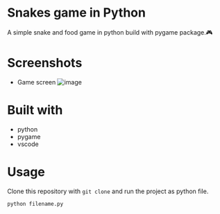 
# Snakes game in Python

A simple snake and food game in python build with pygame package.🎮

# Screenshots
- Game screen
  ![image](https://github.com/sahil-gpm/PySnakes/assets/142314251/44375826-5a6c-4591-972f-c748e3638b58)


# Built with
- python
- pygame
- vscode

# Usage 

Clone this repository with `git clone` and run the project as python file.


```
python filename.py
```
